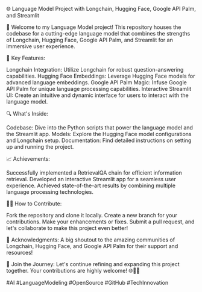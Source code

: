 🌐 Language Model Project with Longchain, Hugging Face, Google API Palm, and Streamlit

🤖 Welcome to my Language Model project! This repository houses the codebase for a cutting-edge language model that combines the strengths of Longchain, Hugging Face, Google API Palm, and Streamlit for an immersive user experience.

🚀 Key Features:

Longchain Integration: Utilize Longchain for robust question-answering capabilities.
Hugging Face Embeddings: Leverage Hugging Face models for advanced language embeddings.
Google API Palm Magic: Infuse Google API Palm for unique language processing capabilities.
Interactive Streamlit UI: Create an intuitive and dynamic interface for users to interact with the language model.

🔍 What's Inside:

Codebase: Dive into the Python scripts that power the language model and the Streamlit app.
Models: Explore the Hugging Face model configurations and Longchain setup.
Documentation: Find detailed instructions on setting up and running the project.

📈 Achievements:

Successfully implemented a RetrievalQA chain for efficient information retrieval.
Developed an interactive Streamlit app for a seamless user experience.
Achieved state-of-the-art results by combining multiple language processing technologies.

👩‍💻 How to Contribute:

Fork the repository and clone it locally.
Create a new branch for your contributions.
Make your enhancements or fixes.
Submit a pull request, and let's collaborate to make this project even better!

🌟 Acknowledgments:
A big shoutout to the amazing communities of Longchain, Hugging Face, and Google API Palm for their support and resources!

🚀 Join the Journey:
Let's continue refining and expanding this project together. Your contributions are highly welcome! 🌐👩‍💻

#AI #LanguageModeling #OpenSource #GitHub #TechInnovation
